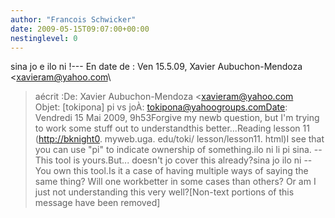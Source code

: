 ```yaml
---
author: "Francois Schwicker"
date: 2009-05-15T09:07:00+00:00
nestinglevel: 0
---
```

sina jo e ilo ni !---
 En date de : Ven 15.5.09, Xavier Aubuchon-Mendoza <[xavieram@yahoo.com](mailto://xavieram@yahoo.com)\
> aécrit :De: Xavier Aubuchon-Mendoza <[xavieram@yahoo.com](mailto://xavieram@yahoo.com)\
>Objet: \[tokipona\] pi vs joÀ: [tokipona@yahoogroups.comDate](mailto://tokipona@yahoogroups.comDate): Vendredi 15 Mai 2009, 9h53Forgive my newb question, but I'm trying to work some stuff out to understandthis better...Reading lesson 11 ([http://bknight0](http://bknight0). myweb.uga. edu/toki/ lesson/lesson11. html)I see that you can use "pi" to indicate ownership of something.ilo ni li pi sina. --
 This tool is yours.But... doesn't jo cover this already?sina jo ilo ni --
 You own this tool.Is it a case of having multiple ways of saying the same thing? Will one workbetter in some cases than others? Or am I just not understanding this very well?\[Non-text portions of this message have been removed\]